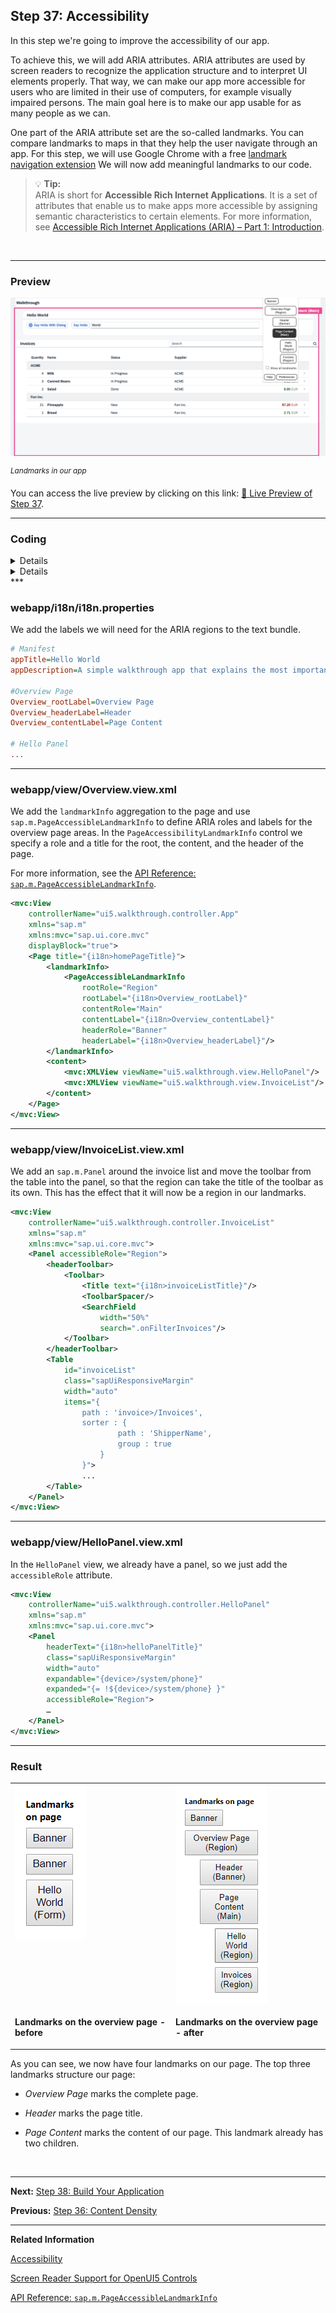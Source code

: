 ## Step 37: Accessibility

In this step we're going to improve the accessibility of our app.

To achieve this, we will add ARIA attributes. ARIA attributes are used by screen readers to recognize the application structure and to interpret UI elements properly. That way, we can make our app more accessible for users who are limited in their use of computers, for example visually impaired persons. The main goal here is to make our app usable for as many people as we can.

One part of the ARIA attribute set are the so-called landmarks. You can compare landmarks to maps in that they help the user navigate through an app. For this step, we will use Google Chrome with a free [landmark navigation extension](https://chrome.google.com/webstore/detail/landmark-navigation-via-k/ddpokpbjopmeeiiolheejjpkonlkklgp) We will now add meaningful landmarks to our code.

> 💡 **Tip:** <br>
> ARIA is short for **Accessible Rich Internet Applications**. It is a set of attributes that enable us to make apps more accessible by assigning semantic characteristics to certain elements. For more information, see [Accessible Rich Internet Applications \(ARIA\) – Part 1: Introduction](https://blogs.sap.com/2015/06/01/accessible-rich-internet-applications-aria-part-1-introduction/).

&nbsp;

***

### Preview
  
![](assets/loiob35deda1ebe1433fbf0ff066f6e3fc4b_LowRes.png "Landmarks in our app")

<sup>*Landmarks in our app*</sup>

You can access the live preview by clicking on this link: [🔗 Live Preview of Step 37](https://sap-samples.github.io/ui5-typescript-walkthrough/build/37/test/mockServer-cdn.html).

***

### Coding

<details class="ts-only">

You can download the solution for this step here: [📥 Download step 37](https://sap-samples.github.io/ui5-typescript-walkthrough/ui5-typescript-walkthrough-step-37.zip).

</details>

<details class="js-only">

You can download the solution for this step here: [📥 Download step 37](https://sap-samples.github.io/ui5-typescript-walkthrough/ui5-typescript-walkthrough-step-37-js.zip).

</details>
***

### webapp/i18n/i18n.properties

We add the labels we will need for the ARIA regions to the text bundle.

```ini
# Manifest
appTitle=Hello World
appDescription=A simple walkthrough app that explains the most important concepts of OpenUI5

#Overview Page
Overview_rootLabel=Overview Page
Overview_headerLabel=Header
Overview_contentLabel=Page Content

# Hello Panel
...
```

***

### webapp/view/Overview.view.xml

We add the `landmarkInfo` aggregation to the page and use `sap.m.PageAccessibleLandmarkInfo` to define ARIA roles and labels for the overview page areas. In the `PageAccessibilityLandmarkInfo` control we specify a role and a title for the root, the content, and the header of the page.

For more information, see the [API Reference: `sap.m.PageAccessibleLandmarkInfo`](https://sdk.openui5.org/api/sap.m.PageAccessibleLandmarkInfo). 

```xml
<mvc:View
	controllerName="ui5.walkthrough.controller.App"
	xmlns="sap.m"
	xmlns:mvc="sap.ui.core.mvc"
	displayBlock="true">
	<Page title="{i18n>homePageTitle}">
		<landmarkInfo>
			<PageAccessibleLandmarkInfo
				rootRole="Region"
				rootLabel="{i18n>Overview_rootLabel}"
				contentRole="Main"
				contentLabel="{i18n>Overview_contentLabel}"
				headerRole="Banner"
				headerLabel="{i18n>Overview_headerLabel}"/>
		</landmarkInfo>
		<content>
			<mvc:XMLView viewName="ui5.walkthrough.view.HelloPanel"/>
			<mvc:XMLView viewName="ui5.walkthrough.view.InvoiceList"/>
		</content>
	</Page>
</mvc:View>
```

***

### webapp/view/InvoiceList.view.xml

We add an `sap.m.Panel` around the invoice list and move the toolbar from the table into the panel, so that the region can take the title of the toolbar as its own. This has the effect that it will now be a region in our landmarks.

```xml
<mvc:View
	controllerName="ui5.walkthrough.controller.InvoiceList"
	xmlns="sap.m"
	xmlns:mvc="sap.ui.core.mvc">
	<Panel accessibleRole="Region">
		<headerToolbar>
			<Toolbar>
				<Title text="{i18n>invoiceListTitle}"/>
				<ToolbarSpacer/>
				<SearchField
					width="50%"
					search=".onFilterInvoices"/>
			</Toolbar>
		</headerToolbar>
		<Table
			id="invoiceList"
			class="sapUiResponsiveMargin"
			width="auto"
			items="{
				path : 'invoice>/Invoices',
				sorter : {
						path : 'ShipperName',
						group : true
					}
				}">
				...
		</Table>
	</Panel>
</mvc:View>
```

***

### webapp/view/HelloPanel.view.xml

In the `HelloPanel` view, we already have a panel, so we just add the `accessibleRole` attribute.

```xml
<mvc:View
	controllerName="ui5.walkthrough.controller.HelloPanel"
	xmlns="sap.m"
	xmlns:mvc="sap.ui.core.mvc">
	<Panel
		headerText="{i18n>helloPanelTitle}"
		class="sapUiResponsiveMargin"
		width="auto"
		expandable="{device>/system/phone}"
		expanded="{= !${device>/system/phone} }"
		accessibleRole="Region">	
		…
	</Panel>
</mvc:View>
```

***

### Result

<table>
<tr>
<td valign="top">

<img src="assets/loio54e9bca5a5844c14b45b5405496166b1_HiRes.png">

</td>
<td valign="top">

<img src="assets/loiof38dee2624c2437d8977de70575b3eae_HiRes.png">

</td>
</tr>
<tr>
<td valign="top">

<strong>Landmarks on the overview page - before</strong>

</td>
<td valign="top">

<strong>Landmarks on the overview page - after</strong>

</td>
</tr>
</table>

As you can see, we now have four landmarks on our page. The top three landmarks structure our page:

-   *Overview Page* marks the complete page.

-   *Header* marks the page title.

-   *Page Content* marks the content of our page. This landmark already has two children.

&nbsp;

***

**Next:** [Step 38: Build Your Application](../38/README.md "We now configure the visibility and properties of controls based on the device that we run the application on. By making use of the `sap.ui.Device` API and defining a device model we will make the app look great on many devices.")

**Previous:** [Step 36: Content Density](../36/README.md "In this step of our Walkthrough tutorial, we adjust the content density based on the user’s device. OpenUI5 contains different content densities allowing you to display larger controls for touch-enabled devices and a smaller, more compact design for devices that are operated by mouse. In our app, we will detect the device and adjust the density accordingly.")

***


**Related Information**  

[Accessibility](https://sdk.openui5.org/topic/03b914b46e624b138a6fb1b7cf2049ae.html "In this guide we cover the most important accessibility aspects for application development, based on OpenUI5.")

[Screen Reader Support for OpenUI5 Controls](https://sdk.openui5.org/topic/656e825c5f1548e6b1d0acb5586f2a2a.html "OpenUI5 offers screen reader support in order to aid people with visual impairments. The implementation is based on the ARIA and HTML standards.")

[API Reference: `sap.m.PageAccessibleLandmarkInfo`](https://sdk.openui5.org/api/sap.m.PageAccessibleLandmarkInfo)
